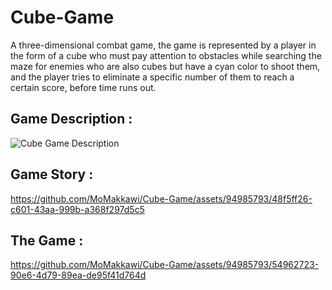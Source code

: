 # Cube-Game
A three-dimensional combat game, the game is represented by a player in the form of a cube who must pay attention to obstacles while searching the maze for enemies who are also cubes but have a cyan color to shoot them, and the player tries to eliminate a specific number of them to reach a certain score, before time runs out.

## Game Description :
![Cube Game Description](https://github.com/MoMakkawi/Cube-Game/assets/94985793/b8289328-8e2a-401c-a8b0-c9c36aa7792a)

## Game Story :
https://github.com/MoMakkawi/Cube-Game/assets/94985793/48f5ff26-c601-43aa-999b-a368f297d5c5

## The Game :


https://github.com/MoMakkawi/Cube-Game/assets/94985793/54962723-90e6-4d79-89ea-de95f41d764d
